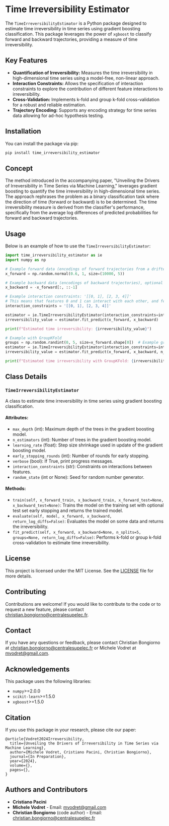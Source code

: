# Time Irreversibility Estimator

The `TimeIrreversibilityEstimator` is a Python package designed to estimate time irreversibility in time series using gradient boosting classification. This package leverages the power of `xgboost` to classify forward and backward trajectories, providing a measure of time irreversibility.

## Key Features

- **Quantification of Irreversibility:** Measures the time irreversibility in high-dimensional time series using a model-free, non-linear approach.
- **Interaction Constraints:** Allows the specification of interaction constraints to explore the contribution of different feature interactions to irreversibility.
- **Cross-Validation:** Implements k-fold and group k-fold cross-validation for a robust and reliable estimation.
- **Trajectory Encoding:** Supports any encoding strategy for time series data allowing for ad-hoc hypothesis testing.


## Installation

You can install the package via pip:

```bash
pip install time_irreversibility_estimator
```

## Concept

The method introduced in the accompanying paper, "Unveiling the Drivers of Irreversibility in Time Series via Machine Learning," leverages gradient boosting to quantify the time irreversibility in high-dimensional time series. The approach rephrases the problem as a binary classification task where the direction of time (forward or backward) is to be determined. The time irreversibility measure is derived from the classifier's performance, specifically from the average log differences of predicted probabilities for forward and backward trajectories.

## Usage

Below is an example of how to use the `TimeIrreversibilityEstimator`:

```python
import time_irreversibility_estimator as ie
import numpy as np

# Example forward data (encodings of forward trajectories from a drifted 5-dimensional random-walk)
x_forward = np.random.normal(0.6, 1, size=(10000, 5))

# Example backward data (encodings of backward trajectories), optional
x_backward = -x_forward[:, ::-1]

# Example interaction constraints: '[[0, 1], [2, 3, 4]]'
# This means that features 0 and 1 can interact with each other, and features 2, 3, and 4 can interact with each other.
interaction_constraints = '[[0, 1], [2, 3, 4]]'

estimator = ie.TimeIrreversibilityEstimator(interaction_constraints=interaction_constraints, verbose=True, random_state=0)
irreversibility_value = estimator.fit_predict(x_forward, x_backward)

print(f"Estimated time irreversibility: {irreversibility_value}")

# Example with GroupKFold
groups = np.random.randint(0, 5, size=x_forward.shape[0])  # Example group indices (use a meaningful group assignment here)
estimator = ie.TimeIrreversibilityEstimator(interaction_constraints=interaction_constraints, verbose=True, random_state=0)
irreversibility_value = estimator.fit_predict(x_forward, x_backward, n_splits=5, groups=groups)

print(f"Estimated time irreversibility with GroupKFold: {irreversibility_value}")
```

## Class Details

### `TimeIrreversibilityEstimator`

A class to estimate time irreversibility in time series using gradient boosting classification.

#### Attributes:
- `max_depth` (int): Maximum depth of the trees in the gradient boosting model.
- `n_estimators` (int): Number of trees in the gradient boosting model.
- `learning_rate` (float): Step size shrinkage used in update of the gradient boosting model.
- `early_stopping_rounds` (int): Number of rounds for early stopping.
- `verbose` (bool): If True, print progress messages.
- `interaction_constraints` (str): Constraints on interactions between features.
- `random_state` (int or None): Seed for random number generator.

#### Methods:
- `train(self, x_forward_train, x_backward_train, x_forward_test=None, x_backward_test=None)`: Trains the model on the training set with optional test set early stopping and returns the trained model.
- `evaluate(self, model, x_forward, x_backward, return_log_diffs=False)`: Evaluates the model on some data and returns the irreversibility.
- `fit_predict(self, x_forward, x_backward=None, n_splits=5, groups=None, return_log_diffs=False)`: Performs k-fold or group k-fold cross-validation to estimate time irreversibility.

## License

This project is licensed under the MIT License. See the [LICENSE](LICENSE) file for more details.

## Contributing

Contributions are welcome! If you would like to contribute to the code or to request a new feature, please contact [christian.bongiorno@centralesupelec.fr](mailto:christian.bongiorno@centralesupelec.fr).

## Contact

If you have any questions or feedback, please contact Christian Bongiorno at [christian.bongiorno@centralesupelec.fr](mailto:christian.bongiorno@centralesupelec.fr) or Michele Vodret at [mvodret@gmail.com](mailto:mvodret@gmail.com).

## Acknowledgements

This package uses the following libraries:
- `numpy`>=2.0.0
- `scikit-learn`>=1.5.0
- `xgboost`>=1.5.0

## Citation

If you use this package in your research, please cite our paper:

```
@article{Vodret2024Irreversibility,
  title={Unveiling the Drivers of Irreversibility in Time Series via Machine Learning},
  author={Michele Vodret, Cristiano Pacini, Christian Bongiorno},
  journal={In Preparation},
  year={2024},
  volume={},
  pages={},
}
```

## Authors and Contributors

- **Cristiano Pacini** 
- **Michele Vodret** - Email: [mvodret@gmail.com](mailto:mvodret@gmail.com)
- **Christian Bongiorno** (code author) - Email: [christian.bongiorno@centralesupelec.fr](mailto:christian.bongiorno@centralesupelec.fr)
